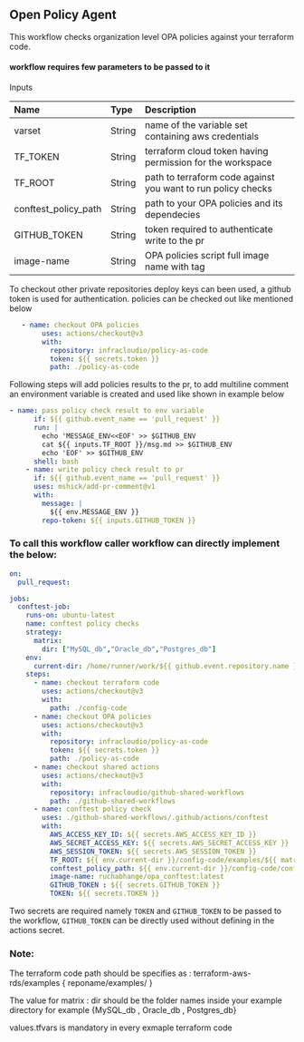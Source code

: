 ## Open Policy Agent 

This workflow checks organization level OPA policies against your terraform code.

#### workflow requires few parameters to be passed to it

Inputs

| Name | Type | Description |
|:------|:------|:-------|
| varset | String | name of the variable set containing aws credentials |
| TF_TOKEN | String | terraform cloud token having permission for the workspace |
| TF_ROOT | String | path to terraform code against you want to run policy checks |
| conftest_policy_path | String | path to your OPA policies and its dependecies |
| GITHUB_TOKEN | String | token required to authenticate  write to the pr |
| image-name | String | OPA policies script full image name with tag |

To checkout other private repositories deploy keys can been used, a github token is used for authentication. policies can be checked out like mentioned below

```yaml
   - name: checkout OPA policies
        uses: actions/checkout@v3
        with:
          repository: infracloudio/policy-as-code
          token: ${{ secrets.token }}
          path: ./policy-as-code
```


Following steps will add policies results to the pr, to add multiline comment an environment variable is created and used like shown in example below

```yaml
- name: pass policy check result to env variable
      if: ${{ github.event_name == 'pull_request' }}
      run: |
        echo 'MESSAGE_ENV<<EOF' >> $GITHUB_ENV
        cat ${{ inputs.TF_ROOT }}/msg.md >> $GITHUB_ENV
        echo 'EOF' >> $GITHUB_ENV
      shell: bash
    - name: write policy check result to pr
      if: ${{ github.event_name == 'pull_request' }}
      uses: mshick/add-pr-comment@v1
      with:
        message: |
          ${{ env.MESSAGE_ENV }}
        repo-token: ${{ inputs.GITHUB_TOKEN }}
```



### To call this workflow caller workflow can directly implement the below:

```yaml
on:
  pull_request:

jobs:
  conftest-job:
    runs-on: ubuntu-latest
    name: conftest policy checks
    strategy:
      matrix: 
        dir: ["MySQL_db","Oracle_db","Postgres_db"] 
    env:
      current-dir: /home/runner/work/${{ github.event.repository.name }}/${{ github.event.repository.name }}
    steps:
      - name: checkout terraform code
        uses: actions/checkout@v3
        with:
          path: ./config-code
      - name: checkout OPA policies
        uses: actions/checkout@v3
        with:
          repository: infracloudio/policy-as-code
          token: ${{ secrets.token }}
          path: ./policy-as-code
      - name: checkout shared actions
        uses: actions/checkout@v3
        with:
          repository: infracloudio/github-shared-workflows
          path: ./github-shared-workflows
      - name: conftest policy check
        uses: ./github-shared-workflows/.github/actions/conftest
        with:
          AWS_ACCESS_KEY_ID: ${{ secrets.AWS_ACCESS_KEY_ID }}
          AWS_SECRET_ACCESS_KEY: ${{ secrets.AWS_SECRET_ACCESS_KEY }}
          AWS_SESSION_TOKEN: ${{ secrets.AWS_SESSION_TOKEN }}
          TF_ROOT: ${{ env.current-dir }}/config-code/examples/${{ matrix.dir }}
          conftest_policy_path: ${{ env.current-dir }}/config-code/conftest-policy
          image-name: ruchabhange/opa_conftest:latest
          GITHUB_TOKEN : ${{ secrets.GITHUB_TOKEN }}
          TOKEN: ${{ secrets.TOKEN }}
```

Two secrets are required namely `TOKEN` and `GITHUB_TOKEN` to be passed to the workflow, `GITHUB_TOKEN` can be directly used without defining in the actions secret.

### Note: 

The terraform code path should be specifies as : terraform-aws-rds/examples { reponame/examples/ }

The value for matrix : dir should be the folder names inside your example directory for example {MySQL_db , Oracle_db , Postgres_db}

values.tfvars is mandatory in every exmaple terraform code

